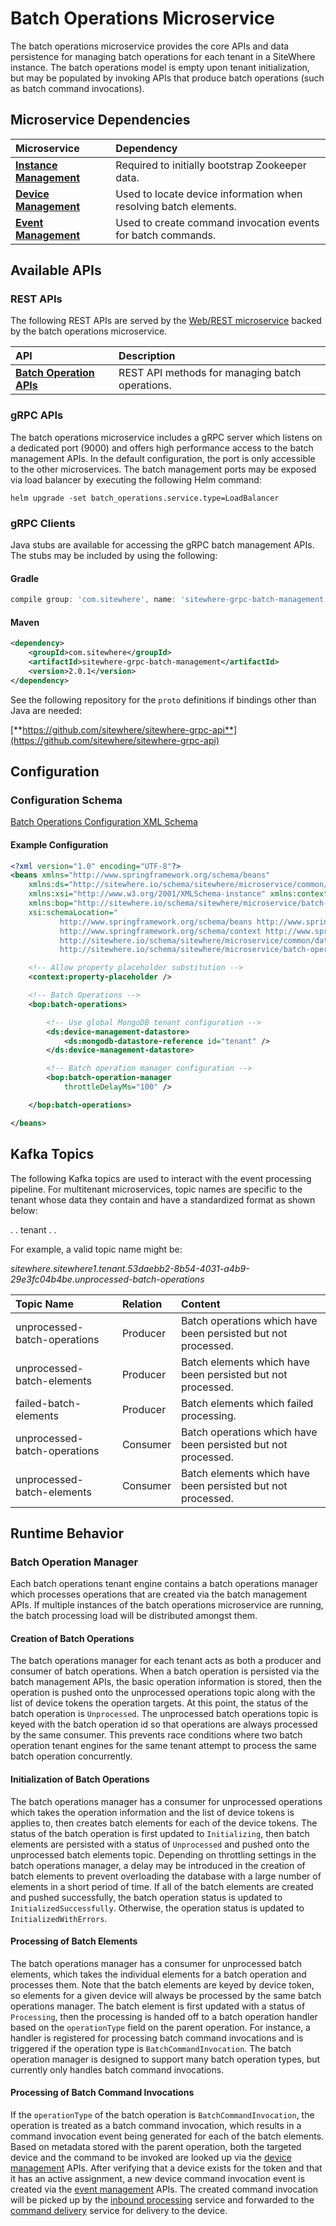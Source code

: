# Batch Operations Microservice

<Seo/>

<MicroserviceBadge text="Multitenant Microservice" type="multitenant"/>
The batch operations microservice provides the core APIs and data persistence
for managing batch operations for each tenant in a SiteWhere instance. The batch operations
model is empty upon tenant initialization, but may be populated by invoking APIs that
produce batch operations (such as batch command invocations).

## Microservice Dependencies

| Microservice                                        | Dependency                                                       |
| :-------------------------------------------------- | :--------------------------------------------------------------- |
| **[Instance Management](./instance-management.md)** | Required to initially bootstrap Zookeeper data.                  |
| **[Device Management](./device-management.md)**     | Used to locate device information when resolving batch elements. |
| **[Event Management](./event-management.md)**       | Used to create command invocation events for batch commands.     |

## Available APIs

### REST APIs

The following REST APIs are served by the [Web/REST microservice](web-rest.md) backed by the batch
operations microservice.

| API                                                                                   | Description                                     |
| :------------------------------------------------------------------------------------ | :---------------------------------------------- |
| [**Batch Operation APIs**](http://sitewhere.io/docs/2.0.0/api2/#tag/batch-operations) | REST API methods for managing batch operations. |

### gRPC APIs

The batch operations microservice includes a gRPC server which listens on a dedicated port
(9000) and offers high performance access to the batch management APIs. In the default
configuration, the port is only accessible to the other microservices. The batch management
ports may be exposed via load balancer by executing the following Helm command:

`helm upgrade -set batch_operations.service.type=LoadBalancer`

### gRPC Clients

Java stubs are available for accessing the gRPC batch management APIs. The stubs
may be included by using the following:

#### Gradle

```groovy
compile group: 'com.sitewhere', name: 'sitewhere-grpc-batch-management', version: '2.0.1'
```

#### Maven

```xml
<dependency>
    <groupId>com.sitewhere</groupId>
    <artifactId>sitewhere-grpc-batch-management</artifactId>
    <version>2.0.1</version>
</dependency>
```

See the following repository for
the `proto` definitions if bindings other than Java are needed:

[**https://github.com/sitewhere/sitewhere-grpc-api**](https://github.com/sitewhere/sitewhere-grpc-api)

## Configuration

### Configuration Schema

[Batch Operations Configuration XML Schema](http://sitewhere.io/schema/sitewhere/microservice/batch-operations/current/batch-operations.xsd)

#### Example Configuration

```xml
<?xml version="1.0" encoding="UTF-8"?>
<beans xmlns="http://www.springframework.org/schema/beans"
	xmlns:ds="http://sitewhere.io/schema/sitewhere/microservice/common/datastore"
	xmlns:xsi="http://www.w3.org/2001/XMLSchema-instance" xmlns:context="http://www.springframework.org/schema/context"
	xmlns:bop="http://sitewhere.io/schema/sitewhere/microservice/batch-operations"
	xsi:schemaLocation="
           http://www.springframework.org/schema/beans http://www.springframework.org/schema/beans/spring-beans-3.1.xsd
           http://www.springframework.org/schema/context http://www.springframework.org/schema/context/spring-context-3.1.xsd
           http://sitewhere.io/schema/sitewhere/microservice/common/datastore http://sitewhere.io/schema/sitewhere/microservice/common/current/datastore-common.xsd
           http://sitewhere.io/schema/sitewhere/microservice/batch-operations http://sitewhere.io/schema/sitewhere/microservice/batch-operations/current/batch-operations.xsd">

	<!-- Allow property placeholder substitution -->
	<context:property-placeholder />

	<!-- Batch Operations -->
	<bop:batch-operations>

		<!-- Use global MongoDB tenant configuration -->
		<ds:device-management-datastore>
			<ds:mongodb-datastore-reference id="tenant" />
		</ds:device-management-datastore>

		<!-- Batch operation manager configuration -->
		<bop:batch-operation-manager
			throttleDelayMs="100" />

	</bop:batch-operations>

</beans>
```

## Kafka Topics

The following Kafka topics are used to interact with the event processing pipeline.
For multitenant microservices, topic names are specific to the tenant whose data
they contain and have a standardized format as shown below:

<MicroserviceBadge text="Product Id" type="multitenant"/>. <MicroserviceBadge text="Instance Id" type="multitenant"/>. tenant . <MicroserviceBadge text="Tenant UUID" type="multitenant"/>. <MicroserviceBadge text="Topic Name" type="multitenant"/>

For example, a valid topic name might be:

_sitewhere.sitewhere1.tenant.53daebb2-8b54-4031-a4b9-29e3fc04b4be.unprocessed-batch-operations_

| Topic Name                   | Relation | Content                                                       |
| :--------------------------- | :------- | :------------------------------------------------------------ |
| unprocessed-batch-operations | Producer | Batch operations which have been persisted but not processed. |
| unprocessed-batch-elements   | Producer | Batch elements which have been persisted but not processed.   |
| failed-batch-elements        | Producer | Batch elements which failed processing.                       |
| unprocessed-batch-operations | Consumer | Batch operations which have been persisted but not processed. |
| unprocessed-batch-elements   | Consumer | Batch elements which have been persisted but not processed.   |

## Runtime Behavior

### Batch Operation Manager

Each batch operations tenant engine contains a batch operations manager which processes
operations that are created via the batch management APIs. If multiple instances of the
batch operations microservice are running, the batch processing load will be distributed
amongst them.

#### Creation of Batch Operations

The batch operations manager for each tenant acts as both a producer and consumer of batch
operations. When a batch operation is persisted via the batch management APIs, the basic
operation information is stored, then the operation is pushed onto the unprocessed operations
topic along with the list of device tokens the operation targets. At this point, the status
of the batch operation is `Unprocessed`. The unprocessed batch operations topic is keyed
with the batch operation id so that operations are always processed by the same consumer.
This prevents race conditions where two batch operation tenant engines for the same tenant
attempt to process the same batch operation concurrently.

#### Initialization of Batch Operations

The batch operations manager has a consumer for unprocessed operations which takes the
operation information and the list of device tokens is applies to, then creates batch
elements for each of the device tokens. The status of the batch operation is first updated
to `Initializing`, then batch elements are persisted with a status of `Unprocessed` and
pushed onto the unprocessed batch elements topic. Depending on throttling settings in
the batch operations manager, a delay may be introduced in the creation of batch elements
to prevent overloading the database with a large number of elements in a short period of
time. If all of the batch elements are created and pushed successfully, the batch operation
status is updated to `InitializedSuccessfully`. Otherwise, the operation status is updated
to `InitializedWithErrors`.

#### Processing of Batch Elements

The batch operations manager has a consumer for unprocessed batch elements, which takes
the individual elements for a batch operation and processes them. Note that the batch elements
are keyed by device token, so elements for a given device will always be processed by the
same batch operations manager. The batch element is first updated with a status of
`Processing`, then the processing is handed off to a batch operation handler based on
the `operationType` field on the parent operation. For instance, a handler is registered
for processing batch command invocations and is triggered if the operation type is
`BatchCommandInvocation`. The batch operation manager is designed to support many batch
operation types, but currently only handles batch command invocations.

#### Processing of Batch Command Invocations

If the `operationType` of the batch operation is `BatchCommandInvocation`, the operation is
treated as a batch command invocation, which results in a command invocation event being
generated for each of the batch elements. Based on metadata stored with the parent operation,
both the targeted device and the command to be invoked are looked up via the
[device management](./device-management.md) APIs. After verifying that a device exists
for the token and that it has an active assignment, a new device command invocation event
is created via the [event management](./event-management.md) APIs. The created command invocation
will be picked up by the [inbound processing](./inbound-processing.md) service and forwarded
to the [command delivery](./command-delivery.md) service for delivery to the device.
